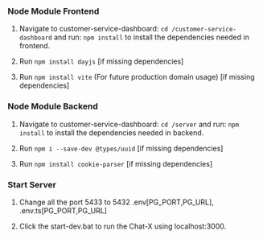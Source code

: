 ### Node Module Frontend ###
1. Navigate to customer-service-dashboard: `cd /customer-service-dashboard` and run: `npm install` to install the dependencies needed in frontend.

2. Run `npm install dayjs` [if missing dependencies]

3. Run `npm install vite` (For future production domain usage) [if missing dependencies]

### Node Module Backend ###
1. Navigate to customer-service-dashboard: `cd /server` and run: `npm install` to install the dependencies needed in backend.

2. Run `npm i --save-dev @types/uuid` [if missing dependencies]

3. Run `npm install cookie-parser` [if missing dependencies]

### Start Server ###
1. Change all the port 5433 to 5432  .env[PG_PORT,PG_URL], .env.ts[PG_PORT,PG_URL]

2. Click the start-dev.bat to run the Chat-X using localhost:3000.

